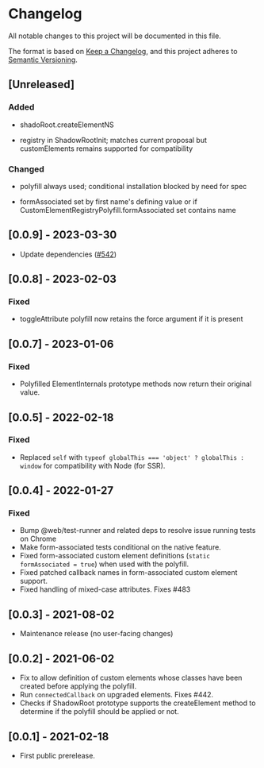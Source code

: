 # Changelog

All notable changes to this project will be documented in this file.

The format is based on [Keep a Changelog](https://keepachangelog.com/en/1.0.0/),
and this project adheres to [Semantic Versioning](https://semver.org/spec/v2.0.0.html).

<!-- ## Unreleased -->

## [Unreleased]

### Added

- shadoRoot.createElementNS

- registry in ShadowRootInit; matches current proposal but customElements
  remains supported for compatibility

### Changed

- polyfill always used; conditional installation blocked by need for spec

- formAssociated set by first name's defining value or if
  CustomElementRegistryPolyfill.formAssociated set contains name

## [0.0.9] - 2023-03-30

- Update dependencies ([#542](https://github.com/webcomponents/polyfills/pull/542))

## [0.0.8] - 2023-02-03

### Fixed

- toggleAttribute polyfill now retains the force argument if it is present

## [0.0.7] - 2023-01-06

### Fixed

- Polyfilled ElementInternals prototype methods now return their original value.

## [0.0.5] - 2022-02-18

### Fixed

- Replaced `self` with `typeof globalThis === 'object' ? globalThis : window` for compatibility with Node (for SSR).

## [0.0.4] - 2022-01-27

### Fixed

- Bump @web/test-runner and related deps to resolve issue running tests on Chrome
- Make form-associated tests conditional on the native feature.
- Fixed form-associated custom element definitions (`static formAssociated = true`) when used with the polyfill.
- Fixed patched callback names in form-associated custom element support.
- Fixed handling of mixed-case attributes. Fixes #483

## [0.0.3] - 2021-08-02

- Maintenance release (no user-facing changes)

## [0.0.2] - 2021-06-02

- Fix to allow definition of custom elements whose classes have been created before applying the polyfill.
- Run `connectedCallback` on upgraded elements. Fixes #442.
- Checks if ShadowRoot prototype supports the createElement method to determine if the polyfill should be applied or not.

## [0.0.1] - 2021-02-18

- First public prerelease.
